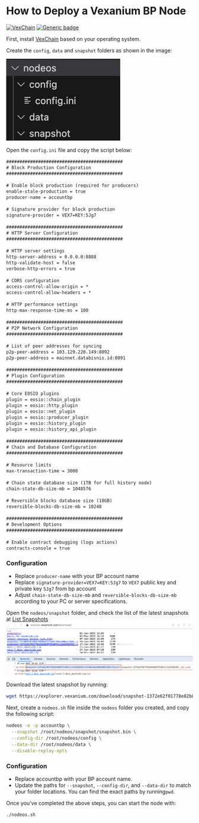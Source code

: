 # How to Deploy a Vexanium BP Node

[![VexChain](https://badgen.net/badge/icon/vexchain?icon=github&label)](https://github.com/vexanium/VexChain)
[![Generic badge](https://img.shields.io/badge/explorer.vexanium.com-snapshots-blue.svg)](https://explorer.vexanium.com/download/snapshots/)


First, install [VexChain](https://github.com/vexanium/VexChain) based on your operating system.

Create the `config`, `data` and `snapshot` folders as shown in the image:

[![ScreenShot](img/img-1.png)](img/img-1.png)

Open the `config.ini` file and copy the script below:
```
############################################
# Block Production Configuration
############################################

# Enable block production (required for producers)
enable-stale-production = true
producer-name = accountbp

# Signature provider for block production
signature-provider = VEX7=KEY:5Jg7

############################################
# HTTP Server Configuration
############################################

# HTTP server settings
http-server-address = 0.0.0.0:8888
http-validate-host = false
verbose-http-errors = true

# CORS configuration
access-control-allow-origin = *
access-control-allow-headers = *

# HTTP performance settings
http-max-response-time-ms = 100

############################################
# P2P Network Configuration
############################################

# List of peer addresses for syncing
p2p-peer-address = 103.129.220.149:8092
p2p-peer-address = mainnet.databisnis.id:8091

############################################
# Plugin Configuration
############################################

# Core EOSIO plugins
plugin = eosio::chain_plugin
plugin = eosio::http_plugin
plugin = eosio::net_plugin
plugin = eosio::producer_plugin
plugin = eosio::history_plugin
plugin = eosio::history_api_plugin

############################################
# Chain and Database Configuration
############################################

# Resource limits
max-transaction-time = 3000

# Chain state database size (1TB for full history node)
chain-state-db-size-mb = 1048576

# Reversible blocks database size (10GB)
reversible-blocks-db-size-mb = 10240

############################################
# Development Options
############################################

# Enable contract debugging (logs actions)
contracts-console = true
```

### Configuration 
- Replace `producer-name` with your BP account name
- Replace `signature-provider=VEX7=KEY:5Jg7` to `VEX7` public key and private key `5Jg7` from bp account
- Adjust `chain-state-db-size-mb` and `reversible-blocks-db-size-mb` according to your PC or server specifications.

Open the `nodeos/snapshot` folder, and check the list of the latest snapshots at
[List Snapshots](https://explorer.vexanium.com/download/) 
[![ScreenShot](img/img-2.png)](img/img-2.png)

Download the latest snapshot by running:

```sh
wget https://explorer.vexanium.com/download/snapshot-1372e62f01778e82b86975540fec12e636b592c13f4961d6d1085d085108ccf8.bin --no-check-certificate

```
Next, create a `nodeos.sh` file inside the `nodeos` folder you created, and copy the following script:
```sh
nodeos -e -p accountbp \
  --snapshot /root/nodeos/snapshot/snapshot.bin \
  --config-dir /root/nodeos/config \
  --data-dir /root/nodeos/data \
  --disable-replay-opts
```

### Configuration

- Replace accountbp with your BP account name.
- Update the paths for `--snapshot`, `--config-dir`, and `--data-dir` to match your folder locations. You can find the exact paths by running`pwd`.

 
Once you've completed the above steps, you can start the node with:
```sh
./nodeos.sh
```